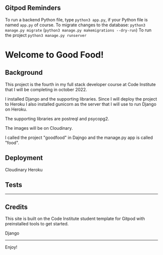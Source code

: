 ## Gitpod Reminders

To run a backend Python file, type `python3 app.py`, if your Python file is named `app.py` of course.
To migrate changes to the database: `python3 manage.py migrate` (`python3 manage.py makemigrations --dry-run`)
To run the project `python3 manage.py runserver`

<h1>Welcome to Good Food!</h1>

<h2>Background</h2>
This project is the fourth in my full stack developer course at Code Institute that I will be completing in october 2022. 

I installed Django and the supporting libraries. Since I will deploy the project to Heroku I also installed gunicorn as the server that I will use to run Django on Heroku. 

The supporting libraries are postreql and psycopg2. 

The images will be on Cloudinary. 

I called the project "goodfood" in Dajngo and the manage.py app is called "food". 



<h2>Deployment</h2>
Cloudinary
Heroku

<h2>Tests</h2>


------

<h2>Credits</h2>

This site is built on the Code Institute student template for Gitpod with preinstalled tools to get started. 

Django


---

Enjoy!
